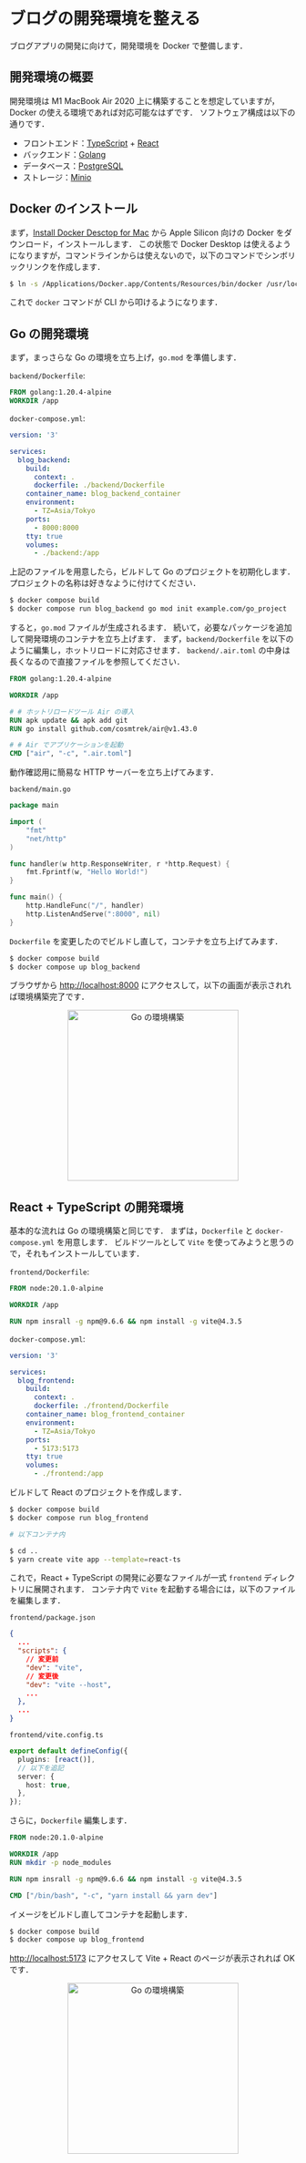 # ブログの開発環境を整える
ブログアプリの開発に向けて，開発環境を Docker で整備します．

## 開発環境の概要
開発環境は M1 MacBook Air 2020 上に構築することを想定していますが，Docker の使える環境であれば対応可能なはずです．
ソフトウェア構成は以下の通りです．

- フロントエンド：[TypeScript](https://www.typescriptlang.org/) + [React](https://ja.legacy.reactjs.org/)
- バックエンド：[Golang](https://go.dev/)
- データベース：[PostgreSQL](https://www.postgresql.org/)
- ストレージ：[Minio](https://min.io/)

## Docker のインストール
まず，[Install Docker Desctop for Mac](https://docs.docker.com/desktop/mac/install/) から Apple Silicon 向けの Docker をダウンロード，インストールします．
この状態で Docker Desktop は使えるようになりますが，コマンドラインからは使えないので，以下のコマンドでシンボリックリンクを作成します．

```bash
$ ln -s /Applications/Docker.app/Contents/Resources/bin/docker /usr/local/bin/docker
```

これで ```docker``` コマンドが CLI から叩けるようになります．

## Go の開発環境
まず，まっさらな Go の環境を立ち上げ，```go.mod``` を準備します．

```backend/Dockerfile```:
```dockerfile
FROM golang:1.20.4-alpine
WORKDIR /app
```

```docker-compose.yml```:
```yml
version: '3'

services:
  blog_backend:
    build:
      context: .
      dockerfile: ./backend/Dockerfile
    container_name: blog_backend_container
    environment:
      - TZ=Asia/Tokyo
    ports:
      - 8000:8000
    tty: true
    volumes:
      - ./backend:/app
```

上記のファイルを用意したら，ビルドして Go のプロジェクトを初期化します．
プロジェクトの名称は好きなように付けてください．

```bash
$ docker compose build
$ docker compose run blog_backend go mod init example.com/go_project
```

すると，```go.mod``` ファイルが生成されるます．
続いて，必要なパッケージを追加して開発環境のコンテナを立ち上げます．
まず，```backend/Dockerfile``` を以下のように編集し，ホットリロードに対応させます．
```backend/.air.toml``` の中身は長くなるので直接ファイルを参照してください．

```Dockerfile
FROM golang:1.20.4-alpine

WORKDIR /app

# # ホットリロードツール Air の導入
RUN apk update && apk add git
RUN go install github.com/cosmtrek/air@v1.43.0

# # Air でアプリケーションを起動
CMD ["air", "-c", ".air.toml"]
```

動作確認用に簡易な HTTP サーバーを立ち上げてみます．

```backend/main.go```
```go
package main

import (
	"fmt"
	"net/http"
)

func handler(w http.ResponseWriter, r *http.Request) {
	fmt.Fprintf(w, "Hello World!")
}

func main() {
	http.HandleFunc("/", handler)
	http.ListenAndServe(":8000", nil)
}
```

```Dockerfile``` を変更したのでビルドし直して，コンテナを立ち上げてみます．

```bash
$ docker compose build
$ docker compose up blog_backend
```

ブラウザから [http://localhost:8000](http://localhost:8000) にアクセスして，以下の画面が表示されれば環境構築完了です．

<div align="center">
    <img src="./images/Goの環境構築.png" height=300 title="Go の環境構築">
</div>

## React + TypeScript の開発環境
基本的な流れは Go の環境構築と同じです．
まずは，```Dockerfile``` と ```docker-compose.yml``` を用意します．
ビルドツールとして ```Vite``` を使ってみようと思うので，それもインストールしています．

```frontend/Dockerfile```:
```dockerfile
FROM node:20.1.0-alpine

WORKDIR /app

RUN npm insrall -g npm@9.6.6 && npm install -g vite@4.3.5
```

```docker-compose.yml```:
```yml
version: '3'

services:
  blog_frontend:
    build:
      context: .
      dockerfile: ./frontend/Dockerfile
    container_name: blog_frontend_container
    environment:
      - TZ=Asia/Tokyo
    ports:
      - 5173:5173
    tty: true
    volumes:
      - ./frontend:/app
```

ビルドして React のプロジェクトを作成します．

```bash
$ docker compose build
$ docker compose run blog_frontend

# 以下コンテナ内

$ cd ..
$ yarn create vite app --template=react-ts
```

これで，React + TypeScript の開発に必要なファイルが一式 ```frontend``` ディレクトリに展開されます．
コンテナ内で ```Vite``` を起動する場合には，以下のファイルを編集します． 

```frontend/package.json```
```json
{
  ...
  "scripts": {
    // 変更前
    "dev": "vite",
    // 変更後
    "dev": "vite --host",
    ...
  },
  ...
}
```

```frontend/vite.config.ts```
```ts
export default defineConfig({
  plugins: [react()],
  // 以下を追記
  server: {
    host: true,
  },
});
```

さらに，```Dockerfile``` 編集します．

```dockerfile
FROM node:20.1.0-alpine

WORKDIR /app
RUN mkdir -p node_modules 

RUN npm insrall -g npm@9.6.6 && npm install -g vite@4.3.5

CMD ["/bin/bash", "-c", "yarn install && yarn dev"]
```

イメージをビルドし直してコンテナを起動します．

```bash
$ docker compose build
$ docker compose up blog_frontend
```

[http://localhost:5173](http://localhost:5173) にアクセスして Vite + React のページが表示されれば OK です．

<div align="center">
    <img src="./images/Reactの環境構築.png" height=300 title="Go の環境構築">
</div>